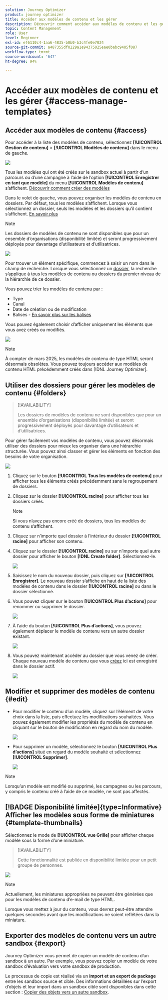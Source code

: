 ```yaml
---
solution: Journey Optimizer
product: journey optimizer
title: Accéder aux modèles de contenu et les gérer
description: Découvrir comment accéder aux modèles de contenu et les gérer
topic: Content Management
role: User
level: Beginner
exl-id: ef6110c4-1aa6-4835-b0b0-b3c4fe0e7024
source-git-commit: a487355df0229a1e94375025eae0babc9405f087
workflow-type: tm+mt
source-wordcount: '647'
ht-degree: 94%

---
```


# Accéder aux modèles de contenu et les gérer {#access-manage-templates}

## Accéder aux modèles de contenu {#access}

Pour accéder à la liste des modèles de contenu, sélectionnez **[!UICONTROL Gestion de contenu]** > **[!UICONTROL Modèles de contenu]** dans le menu de gauche.

![](assets/content-template-list.png)

Tous les modèles qui ont été créés sur le sandbox actuel à partir d’un parcours ou d’une campagne à l’aide de l’option **[!UICONTROL Enregistrer en tant que modèle]** du menu **[!UICONTROL Modèles de contenu]** s’affichent. [Découvrir comment créer des modèles](#create-content-templates)

Dans le volet de gauche, vous pouvez organiser les modèles de contenu en dossiers. Par défaut, tous les modèles s’affichent. Lorsque vous sélectionnez un dossier, seuls les modèles et les dossiers qu’il contient s’affichent. [En savoir plus](#folders)

>[!NOTE]
>
>Les dossiers de modèles de contenu ne sont disponibles que pour un ensemble d’organisations (disponibilité limitée) et seront progressivement déployés pour davantage d’utilisateurs et d’utilisatrices.

![](assets/content-template-list-folders.png)

Pour trouver un élément spécifique, commencez à saisir un nom dans le champ de recherche. Lorsque vous sélectionnez un [dossier](#folders), la recherche s’applique à tous les modèles de contenu ou dossiers du premier niveau de la hiérarchie de ce dossier<!--(not nested items)-->.

Vous pouvez trier les modèles de contenu par :
* Type
* Canal
* Date de création ou de modification
* Balises - [En savoir plus sur les balises](../start/search-filter-categorize.md#tags)

Vous pouvez également choisir d’afficher uniquement les éléments que vous avez créés ou modifiés.

![](assets/content-template-list-filters.png)

>[!NOTE]
>
>À compter de mars 2025, les modèles de contenu de type HTML seront désormais obsolètes. Vous pouvez toujours accéder aux modèles de contenu HTML précédemment créés dans [!DNL Journey Optimizer].

## Utiliser des dossiers pour gérer les modèles de contenu {#folders}

>[!AVAILABILITY]
>
>Les dossiers de modèles de contenu ne sont disponibles que pour un ensemble d’organisations (disponibilité limitée) et seront progressivement déployés pour davantage d’utilisateurs et d’utilisatrices.

Pour gérer facilement vos modèles de contenu, vous pouvez désormais utiliser des dossiers pour mieux les organiser dans une hiérarchie structurée. Vous pouvez ainsi classer et gérer les éléments en fonction des besoins de votre organisation.

![](assets/content-template-folders.png)

1. Cliquez sur le bouton **[!UICONTROL Tous les modèles de contenu]** pour afficher tous les éléments créés précédemment sans le regroupement de dossiers.

1. Cliquez sur le dossier **[!UICONTROL racine]** pour afficher tous les dossiers créés.

   >[!NOTE]
   >
   >Si vous n’avez pas encore créé de dossiers, tous les modèles de contenu s’affichent.

1. Cliquez sur n’importe quel dossier à l’intérieur du dossier **[!UICONTROL racine]** pour afficher son contenu.

1. Cliquez sur le dossier **[!UICONTROL racine]** ou sur n’importe quel autre dossier pour afficher le bouton **[!DNL Create folder]**. Sélectionnez-le.

   ![](assets/content-template-create-folder.png)

1. Saisissez le nom du nouveau dossier, puis cliquez sur **[!UICONTROL Enregistrer]**. Le nouveau dossier s’affiche en haut de la liste des modèles de contenu dans le dossier **[!UICONTROL racine]** ou dans le dossier sélectionné.

1. Vous pouvez cliquer sur le bouton **[!UICONTROL Plus d’actions]** pour renommer ou supprimer le dossier.

   ![](assets/content-template-folder-more-actions.png)

1. À l’aide du bouton **[!UICONTROL Plus d’actions]**, vous pouvez également déplacer le modèle de contenu vers un autre dossier existant.

   ![](assets/content-template-folder-moved.png)

1. Vous pouvez maintenant accéder au dossier que vous venez de créer. Chaque nouveau modèle de contenu que vous [créez](create-content-templates.md) ici est enregistré dans le dossier actif.

   ![](assets/content-template-folder-create.png)

## Modifier et supprimer des modèles de contenu {#edit}

* Pour modifier le contenu d’un modèle, cliquez sur l’élément de votre choix dans la liste, puis effectuez les modifications souhaitées. Vous pouvez également modifier les propriétés du modèle de contenu en cliquant sur le bouton de modification en regard du nom du modèle.

  ![](assets/content-template-edit.png)

* Pour supprimer un modèle, sélectionnez le bouton **[!UICONTROL Plus d’actions]** situé en regard du modèle souhaité et sélectionnez **[!UICONTROL Supprimer]**.

  ![](assets/content-template-list-delete.png)

>[!NOTE]
>
>Lorsqu’un modèle est modifié ou supprimé, les campagnes ou les parcours, y compris le contenu créé à l’aide de ce modèle, ne sont pas affectés.

## [!BADGE Disponibilité limitée]{type=Informative} Afficher les modèles sous forme de miniatures {#template-thumbnails}

Sélectionnez le mode de **[!UICONTROL vue Grille]** pour afficher chaque modèle sous la forme d’une miniature.

>[!AVAILABILITY]
>
>Cette fonctionnalité est publiée en disponibilité limitée pour un petit groupe de personnes.

![](assets/content-template-grid-view.png)

>[!NOTE]
>
>Actuellement, les miniatures appropriées ne peuvent être générées que pour les modèles de contenu d’e-mail de type HTML.

Lorsque vous mettez à jour du contenu, vous devrez peut-être attendre quelques secondes avant que les modifications ne soient reflétées dans la miniature.

## Exporter des modèles de contenu vers un autre sandbox {#export}

Journey Optimizer vous permet de copier un modèle de contenu d’un sandbox à un autre. Par exemple, vous pouvez copier un modèle de votre sandbox d’évaluation vers votre sandbox de production.

Le processus de copie est réalisé via un **import et un export de package** entre les sandbox source et cible. Des informations détaillées sur l’export d’objets et leur import dans un sandbox cible sont disponibles dans cette section : [Copier des objets vers un autre sandbox](../configuration/copy-objects-to-sandbox.md).
